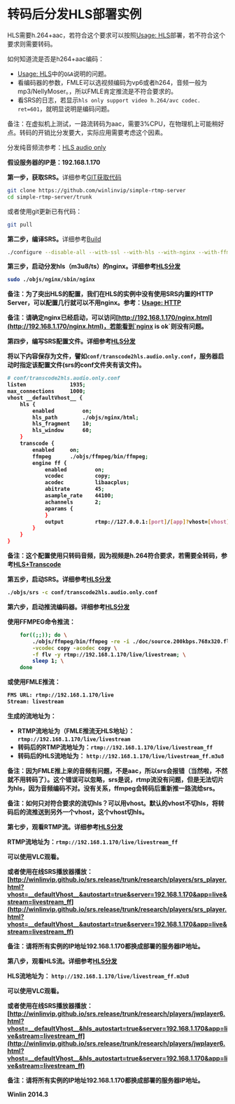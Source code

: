 # 转码后分发HLS部署实例

HLS需要h.264+aac，若符合这个要求可以按照[Usage: HLS](https://github.com/winlinvip/simple-rtmp-server/wiki/v1_SampleHLS)部署，若不符合这个要求则需要转码。

如何知道流是否是h264+aac编码：
* [Usage: HLS](https://github.com/winlinvip/simple-rtmp-server/wiki/v1_SampleHLS)中的`Q&A`说明的问题。
* 看编码器的参数，FMLE可以选视频编码为vp6或者h264，音频一般为mp3/NellyMoser。，所以FMLE肯定推流是不符合要求的。
* 看SRS的日志，若显示`hls only support video h.264/avc codec. ret=601`，就明显说明是编码问题。

备注：在虚拟机上测试，一路流转码为aac，需要3%CPU，在物理机上可能稍好点。转码的开销比分发要大，实际应用需要考虑这个因素。

分发纯音频流参考：[HLS audio only](https://github.com/winlinvip/simple-rtmp-server/wiki/v1_DeliveryHLS#hlsaudioonly)

<strong>假设服务器的IP是：192.168.1.170</strong>

<strong>第一步，获取SRS。</strong>详细参考[GIT获取代码](https://github.com/winlinvip/simple-rtmp-server/wiki/v1_Git)

```bash
git clone https://github.com/winlinvip/simple-rtmp-server
cd simple-rtmp-server/trunk
```

或者使用git更新已有代码：

```bash
git pull
```

<strong>第二步，编译SRS。</strong>详细参考[Build](https://github.com/winlinvip/simple-rtmp-server/wiki/v1_Build)

```bash
./configure --disable-all --with-ssl --with-hls --with-nginx --with-ffmpeg --with-transcode && make
```

<strong>第三步，启动分发hls（m3u8/ts）的nginx。详细参考[HLS分发](https://github.com/winlinvip/simple-rtmp-server/wiki/v1_DeliveryHLS)

```bash
sudo ./objs/nginx/sbin/nginx
```

备注：为了突出HLS的配置，我们在HLS的实例中没有使用SRS内置的HTTP Server，可以配置几行就可以不用nginx。参考：[Usage: HTTP](https://github.com/winlinvip/simple-rtmp-server/wiki/v1_SampleHTTP)

备注：请确定nginx已经启动，可以访问[http://192.168.1.170/nginx.html](http://192.168.1.170/nginx.html)，若能看到`nginx is ok`则没有问题。

<strong>第四步，编写SRS配置文件。</strong>详细参考[HLS分发](https://github.com/winlinvip/simple-rtmp-server/wiki/v1_DeliveryHLS)

将以下内容保存为文件，譬如`conf/transcode2hls.audio.only.conf`，服务器启动时指定该配置文件(srs的conf文件夹有该文件)。

```bash
# conf/transcode2hls.audio.only.conf
listen              1935;
max_connections     1000;
vhost __defaultVhost__ {
    hls {
        enabled         on;
        hls_path        ./objs/nginx/html;
        hls_fragment    10;
        hls_window      60;
    }
    transcode {
        enabled     on;
        ffmpeg      ./objs/ffmpeg/bin/ffmpeg;
        engine ff {
            enabled         on;
            vcodec          copy;
            acodec          libaacplus;
            abitrate        45;
            asample_rate    44100;
            achannels       2;
            aparams {
            }
            output          rtmp://127.0.0.1:[port]/[app]?vhost=[vhost]/[stream]_[engine];
        }
    }
}
```

备注：这个配置使用只转码音频，因为视频是h.264符合要求，若需要全转码，参考[HLS+Transcode](https://github.com/winlinvip/simple-rtmp-server/wiki/v1_DeliveryHLS#wiki-hls%E5%92%8Ctranscode)

<strong>第五步，启动SRS。</strong>详细参考[HLS分发](https://github.com/winlinvip/simple-rtmp-server/wiki/v1_DeliveryHLS)

```bash
./objs/srs -c conf/transcode2hls.audio.only.conf
```

<strong>第六步，启动推流编码器。</strong>详细参考[HLS分发](https://github.com/winlinvip/simple-rtmp-server/wiki/v1_DeliveryHLS)

使用FFMPEG命令推流：

```bash
    for((;;)); do \
        ./objs/ffmpeg/bin/ffmpeg -re -i ./doc/source.200kbps.768x320.flv \
        -vcodec copy -acodec copy \
        -f flv -y rtmp://192.168.1.170/live/livestream; \
        sleep 1; \
    done
```

或使用FMLE推流：

```bash
FMS URL: rtmp://192.168.1.170/live
Stream: livestream
```

生成的流地址为：
* RTMP流地址为（FMLE推流无HLS地址）：`rtmp://192.168.1.170/live/livestream`
* 转码后的RTMP流地址为：`rtmp://192.168.1.170/live/livestream_ff`
* 转码后的HLS流地址为： `http://192.168.1.170/live/livestream_ff.m3u8`

备注：因为FMLE推上来的音频有问题，不是aac，所以srs会报错（当然啦，不然就不用转码了）。这个错误可以忽略，srs是说，rtmp流没有问题，但是无法切片为hls，因为音频编码不对。没有关系，ffmpeg会转码后重新推一路流给srs。

备注：如何只对符合要求的流切hls？可以用vhost。默认的vhost不切hls，将转码后的流推送到另外一个vhost，这个vhost切hls。

<strong>第七步，观看RTMP流。</strong>详细参考[HLS分发](https://github.com/winlinvip/simple-rtmp-server/wiki/v1_DeliveryHLS)

RTMP流地址为：`rtmp://192.168.1.170/live/livestream_ff`

可以使用VLC观看。

或者使用在线SRS播放器播放：[http://winlinvip.github.io/srs.release/trunk/research/players/srs_player.html?vhost=__defaultVhost__&autostart=true&server=192.168.1.170&app=live&stream=livestream_ff](http://winlinvip.github.io/srs.release/trunk/research/players/srs_player.html?vhost=__defaultVhost__&autostart=true&server=192.168.1.170&app=live&stream=livestream_ff)

备注：请将所有实例的IP地址192.168.1.170都换成部署的服务器IP地址。

<strong>第八步，观看HLS流。</strong>详细参考[HLS分发](https://github.com/winlinvip/simple-rtmp-server/wiki/v1_DeliveryHLS)

HLS流地址为： `http://192.168.1.170/live/livestream_ff.m3u8`

可以使用VLC观看。

或者使用在线SRS播放器播放：[http://winlinvip.github.io/srs.release/trunk/research/players/jwplayer6.html?vhost=__defaultVhost__&hls_autostart=true&server=192.168.1.170&app=live&stream=livestream_ff](http://winlinvip.github.io/srs.release/trunk/research/players/jwplayer6.html?vhost=__defaultVhost__&hls_autostart=true&server=192.168.1.170&app=live&stream=livestream_ff)

备注：请将所有实例的IP地址192.168.1.170都换成部署的服务器IP地址。

Winlin 2014.3